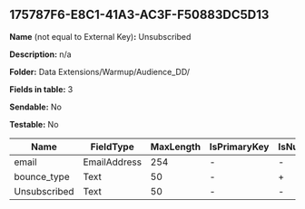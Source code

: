 ## 175787F6-E8C1-41A3-AC3F-F50883DC5D13

**Name** (not equal to External Key)**:** Unsubscribed

**Description:** n/a

**Folder:** Data Extensions/Warmup/Audience_DD/

**Fields in table:** 3

**Sendable:** No

**Testable:** No

| Name | FieldType | MaxLength | IsPrimaryKey | IsNullable | DefaultValue |
| --- | --- | --- | --- | --- | --- |
| email | EmailAddress | 254 | - | - |  |
| bounce_type | Text | 50 | - | + |  |
| Unsubscribed | Text | 50 | - | - |  |
